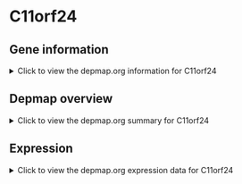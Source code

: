 <h1>C11orf24</h1>

<h2>Gene information</h2>
<details>
  <summary>Click to view the depmap.org information for C11orf24</summary>
  <p><a href="https://depmap.org/portal/gene/C11orf24?tab=about" target="_BLANK">Open page in a new tab...</a></p>
  <iframe src="https://depmap.org/portal/gene/C11orf24?tab=about" style="border:none;width:100%;height:800px"></iframe>
</details>

<h2>Depmap overview</h2>
<details>
  <summary>Click to view the depmap.org summary for C11orf24</summary>
  <p><a href="https://depmap.org/portal/gene/C11orf24?tab=overview" target="_BLANK">Open page in a new tab...</a></p>
  <iframe src="https://depmap.org/portal/gene/C11orf24?tab=overview" style="border:none;width:100%;height:800px"></iframe>
</details>

<h2>Expression</h2>
<details>
  <summary>Click to view the depmap.org expression data for C11orf24</summary>
  <p><a href="https://depmap.org/portal/gene/C11orf24?tab=characterization" target="_BLANK">Open page in a new tab...</a></p>
  <iframe src="https://depmap.org/portal/gene/C11orf24?tab=characterization" style="border:none;width:100%;height:800px"></iframe>
</details>


<!--
<h2>Reactome Pathway diagram</h2>
<details>
  <summary>Click to view the Reactome pathway for C11orf24</summary>
  <p><a href="PURL" target="_BLANK">Open page in a new tab...</a></p>
  PNAME
</details>
-->



